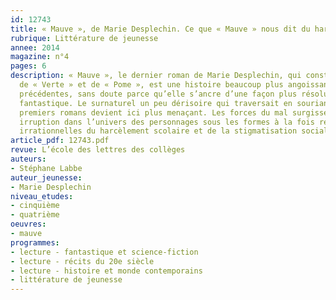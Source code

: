 ```yaml
---
id: 12743
title: « Mauve », de Marie Desplechin. Ce que « Mauve » nous dit du harcèlement
rubrique: Littérature de jeunesse
annee: 2014
magazine: n°4
pages: 6
description: « Mauve », le dernier roman de Marie Desplechin, qui constitue la suite
  de « Verte » et de « Pome », est une histoire beaucoup plus angoissante que les
  précédentes, sans doute parce qu’elle s’ancre d’une façon plus résolue dans le genre
  fantastique. Le surnaturel un peu dérisoire qui traversait en souriant les deux
  premiers romans devient ici plus menaçant. Les forces du mal surgissent, faisant
  irruption dans l’univers des personnages sous les formes à la fois réalistes et
  irrationnelles du harcèlement scolaire et de la stigmatisation sociale...\n
article_pdf: 12743.pdf
revue: L’école des lettres des collèges
auteurs:
- Stéphane Labbe
auteur_jeunesse:
- Marie Desplechin
niveau_etudes:
- cinquième
- quatrième
oeuvres:
- mauve
programmes:
- lecture - fantastique et science-fiction
- lecture - récits du 20e siècle
- lecture - histoire et monde contemporains
- littérature de jeunesse
---
```

